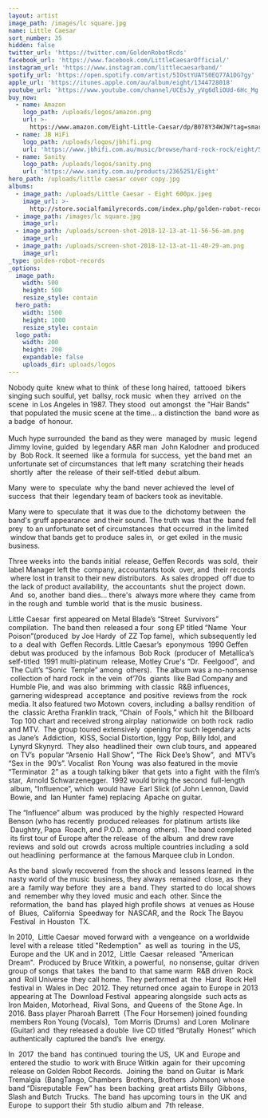 ```yaml
---
layout: artist
image_path: /images/lc square.jpg
name: Little Caesar
sort_number: 35
hidden: false
twitter_url: 'https://twitter.com/GoldenRobotRcds'
facebook_url: 'https://www.facebook.com/LittleCaesarOfficial/'
instagram_url: 'https://www.instagram.com/littlecaesarband/'
spotify_url: 'https://open.spotify.com/artist/5IOstYUATS0EQ77A1DG7gy'
apple_url: 'https://itunes.apple.com/au/album/eight/1344728018'
youtube_url: 'https://www.youtube.com/channel/UCEsJy_yVg6dliOUd-6Hc_Mg'
buy_now:
  - name: Amazon
    logo_path: /uploads/logos/amazon.png
    url: >-
      https://www.amazon.com/Eight-Little-Caesar/dp/B078Y34WJW?tag=smarturl-pivot-20
  - name: JB HiFi
    logo_path: /uploads/logos/jbhifi.png
    url: 'https://www.jbhifi.com.au/music/browse/hard-rock-rock/eight/570987/'
  - name: Sanity
    logo_path: /uploads/logos/sanity.png
    url: 'https://www.sanity.com.au/products/2365251/Eight'
hero_path: /uploads/little caesar cover copy.jpg
albums:
  - image_path: /uploads/Little Caesar - Eight 600px.jpeg
    image_url: >-
      http://store.socialfamilyrecords.com/index.php/golden-robot-records/little-ceaser-eight-lp.html
  - image_path: /images/lc square.jpg
    image_url:
  - image_path: /uploads/screen-shot-2018-12-13-at-11-56-56-am.png
    image_url:
  - image_path: /uploads/screen-shot-2018-12-13-at-11-40-29-am.png
    image_url:
_type: golden-robot-records
_options:
  image_path:
    width: 500
    height: 500
    resize_style: contain
  hero_path:
    width: 1500
    height: 1000
    resize_style: contain
  logo_path:
    width: 200
    height: 200
    expandable: false
    uploads_dir: uploads/logos
---
```


Nobody quite  knew what to think  of these long haired,  tattooed  bikers singing such soulful, yet  ballsy, rock music  when they  arrived  on the scene  in Los Angeles in 1987. They stood  out amongst  the "Hair Bands"  that populated the music scene at the time… a distinction the  band wore as a badge  of honour.<br><br>Much hype surrounded  the band as they were  managed by  music  legend Jimmy Iovine, guided  by legendary A&R man  John Kalodner  and produced by  Bob Rock. It seemed  like a formula  for success,  yet the band met  an unfortunate set of circumstances  that left many  scratching their heads  shortly  after  the release  of their self-titled  debut album.

Many  were to  speculate  why the band  never achieved the  level of success  that their  legendary team of backers took as inevitable.

Many were to  speculate that  it was due to the  dichotomy between  the band's gruff appearance  and their sound. The truth was  that the  band fell prey  to an unfortunate set of circumstances  that occurred  in the limited  window that bands get to produce  sales in,  or get exiled  in the music business.

Three weeks into  the bands initial  release, Geffen Records  was sold,  their label Manager left the  company, accountants took  over, and  their records  where lost in transit to their new distributors.  As sales dropped  off due to the lack of product availability,  the accountants  shut the project  down.  And  so, another  band dies… there's  always more where they  came from in the rough and  tumble world  that is the music  business.

Little Caesar  first appeared on Metal Blade’s “Street  Survivors” compilation.  The band then  released a four  song EP titled “Name  Your Poison”(produced  by Joe Hardy  of ZZ Top fame),  which subsequently led  to a  deal with  Geffen Records. Little Caesar’s  eponymous  1990 Geffen  debut was produced  by the infamous  Bob Rock  (producer of  Metallica’s self-titled  1991 multi-platinum  release, Motley Crue's “Dr.  Feelgood”,  and  The Cult’s “Sonic  Temple” among  others).  The album was a no-nonsense  collection of hard rock  in the vein  of’70s  giants  like Bad Company and  Humble Pie, and  was also  brimming  with classic  R&B influences,  garnering widespread  acceptance  and positive  reviews from the  rock media. It also featured two Motown  covers, including  a ballsy rendition  of the  classic Aretha Franklin track, “Chain  of Fools,” which hit  the Billboard  Top 100 chart and received strong airplay  nationwide  on both rock  radio and MTV.  The group toured extensively  opening for such legendary acts as Jane’s  Addiction,  KISS, Social Distortion, Iggy  Pop, Billy Idol, and  Lynyrd Skynyrd.  They also  headlined their  own club tours, and  appeared  on TV’s  popular “Arsenio  Hall Show”, “The  Rick Dee’s Show”,  and  MTV’s “Sex in the  90’s”. Vocalist  Ron Young  was also featured in the movie “Terminator  2” as  a tough talking biker  that gets  into a fight  with the film’s star,  Arnold Schwarzenegger.  1992 would bring the second  full-length  album, “Influence”, which  would have  Earl Slick (of John Lennon, David  Bowie, and  Ian Hunter  fame) replacing  Apache on guitar.

The “Influence” album  was produced  by the highly  respected Howard Benson (who has recently  produced releases  for platinum  artists like  Daughtry, Papa  Roach, and P.O.D.  among  others).  The band completed  its first tour of Europe after the release  of the album  and drew rave reviews  and sold out  crowds  across multiple countries including  a sold out headlining  performance at  the famous Marquee club in London.

As the band  slowly recovered  from the shock and  lessons learned  in the nasty world of the music  business, they always  remained  close, as  they are a  family way before  they  are a  band. They  started to do  local shows and  remember why they loved  music and each  other. Since the  reformation, the  band has  played high profile shows  at venues as House of  Blues,  California  Speedway for  NASCAR, and the  Rock The Bayou  Festival  in Houston  TX.

In 2010,  Little Caesar  moved forward with  a vengeance  on a worldwide  level with a release  titled "Redemption"  as well as  touring  in the US,  Europe and the  UK and in 2012,  Little  Caesar  released  "American Dream".  Produced by Bruce Witkin, a powerful,  no nonsense, guitar  driven group of songs  that takes  the band to  that same warm  R&B driven  Rock and  Roll Universe  they call home.  They performed at  the  Hard  Rock Hell  festival in  Wales in Dec  2012. They returned once  again to Europe in 2013  appearing at The  Download Festival  appearing alongside  such acts as Iron Maiden, Motorhead,  Rival Sons,  and Queens of  the Stone Age. In 2016. Bass player Pharoah Barrett  (The Four Horsemen) joined founding  members Ron Young (Vocals),  Tom Morris (Drums)  and Loren  Molinare  (Guitar) and  they released a double  live CD titled “Brutally  Honest” which  authentically  captured the band’s  live  energy.

In  2017  the band  has continued  touring the US,  UK and  Europe and  entered the studio  to work with Bruce Witkin  again for  their upcoming  release on Golden Robot Records.  Joining the  band on Guitar  is Mark Tremalgia  (BangTango, Chambers  Brothers, Brothers  Johnson) whose band “Disreputable  Few” has  been backing  great artists Billy  Gibbons, Slash and Butch  Trucks.  The band  has upcoming  tours in  the UK  and Europe  to support their  5th studio  album and  7th release.
